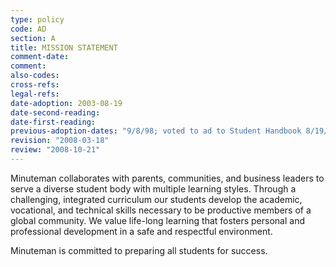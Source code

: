 ```yaml
---
type: policy
code: AD
section: A
title: MISSION STATEMENT
comment-date:
comment:
also-codes:
cross-refs:
legal-refs:
date-adoption: 2003-08-19
date-second-reading:
date-first-reading:
previous-adoption-dates: "9/8/98; voted to ad to Student Handbook 8/19/03"
revision: "2008-03-18"
review: "2008-10-21"
---
```


Minuteman collaborates with parents, communities, and business leaders to serve a diverse student body with multiple learning styles.  Through a challenging, integrated curriculum our students develop the academic, vocational, and technical skills necessary to be productive members of a global community.  We value life-long learning that fosters personal and professional development in a safe and respectful environment.

Minuteman is committed to preparing all students for success.

